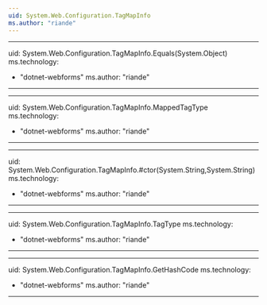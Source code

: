 ```yaml
---
uid: System.Web.Configuration.TagMapInfo
ms.author: "riande"
---
```


---
uid: System.Web.Configuration.TagMapInfo.Equals(System.Object)
ms.technology: 
  - "dotnet-webforms"
ms.author: "riande"
---

---
uid: System.Web.Configuration.TagMapInfo.MappedTagType
ms.technology: 
  - "dotnet-webforms"
ms.author: "riande"
---

---
uid: System.Web.Configuration.TagMapInfo.#ctor(System.String,System.String)
ms.technology: 
  - "dotnet-webforms"
ms.author: "riande"
---

---
uid: System.Web.Configuration.TagMapInfo.TagType
ms.technology: 
  - "dotnet-webforms"
ms.author: "riande"
---

---
uid: System.Web.Configuration.TagMapInfo.GetHashCode
ms.technology: 
  - "dotnet-webforms"
ms.author: "riande"
---
